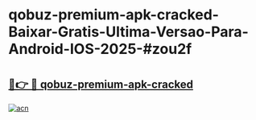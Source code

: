 # qobuz-premium-apk-cracked-Baixar-Gratis-Ultima-Versao-Para-Android-IOS-2025-#zou2f

# <h2><a href="https://ainizakaria.my?title=qobuz-premium-apk-cracked&ref=25M">🔗👉 🔴 qobuz-premium-apk-cracked</a></h2>

[![acn](https://github.com/user-attachments/assets/0f9c940e-d8b0-45ae-aac7-cd30a18b3e1c)](https://ainizakaria.my?title=qobuz-premium-apk-cracked&ref=25M)

